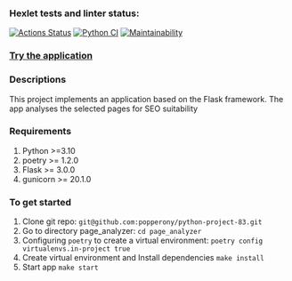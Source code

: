 ### Hexlet tests and linter status:
[![Actions Status](https://github.com/popperony/python-project-83/actions/workflows/hexlet-check.yml/badge.svg)](https://github.com/popperony/python-project-83/actions)
[![Python CI](https://github.com/popperony/python-project-83/actions/workflows/python_ci.yml/badge.svg)](https://github.com/popperony/python-project-83/actions/workflows/python_ci.yml)
[![Maintainability](https://api.codeclimate.com/v1/badges/fd9c2413bc448990402f/maintainability)](https://codeclimate.com/github/popperony/python-project-83/maintainability)

### [Try the application](https://python-project-83-utn1.onrender.com/)

### Descriptions
This project implements an application based on the Flask framework. The app analyses the selected pages for SEO suitability

### Requirements
1. Python >=3.10
2. poetry >= 1.2.0
3. Flask >= 3.0.0
4. gunicorn >= 20.1.0


### To get started
1. Clone git repo:
  `git@github.com:popperony/python-project-83.git`
2. Go to directory page_analyzer:
  `cd page_analyzer`
3.  Configuring `poetry` to create a virtual environment:
  `poetry config virtualenvs.in-project true`
4.  Create virtual environment and Install dependencies
  `make install`
5. Start app 
  `make start`
